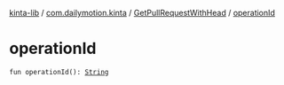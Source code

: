[kinta-lib](../../index.md) / [com.dailymotion.kinta](../index.md) / [GetPullRequestWithHead](index.md) / [operationId](./operation-id.md)

# operationId

`fun operationId(): `[`String`](https://kotlinlang.org/api/latest/jvm/stdlib/kotlin/-string/index.html)